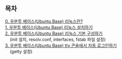 
목차
-
[0. 우분투 베이스(Ubuntu Base) 리눅스란?](https://blog.naver.com/nms200299/222103783406)
<br>
[1. 우분투 베이스(Ubuntu Base) 리눅스 설치하기](https://blog.naver.com/nms200299/222104285105)
<br>
[2. 우분투 베이스(Ubuntu Base) 리눅스 기본 구성하기](https://blog.naver.com/nms200299/222105768736)
<br>
&nbsp;&nbsp;&nbsp;&nbsp;(init 설치, resolv.conf, interfaces, fstab 파일 설정)
<br>
[3. 우분투 베이스(Ubuntu Base) tty 콘솔에서  자동 로그인하기](https://blog.naver.com/nms200299/222105790449)
<br>
&nbsp;&nbsp;&nbsp;&nbsp;(getty 설정)
<br>
